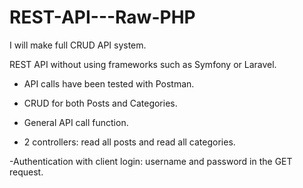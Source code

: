 # REST-API---Raw-PHP
I will make full CRUD API system.

REST API without using frameworks such as Symfony or Laravel.

- API calls have been tested with Postman.

- CRUD for both Posts and Categories.

- General API call function.

- 2 controllers: read all posts and read all categories.

-Authentication with client login: username and password in the GET request.

